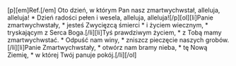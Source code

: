 [p][em]Ref.[/em] Oto dzień, w którym Pan nasz zmartwychwstał, alleluja, alleluja! * Dzień radości pełen i wesela, alleluja, alleluja![/p][ol][li]Panie zmartwychwstały, * jesteś Zwycięzcą śmierci * i życiem wiecznym, * tryskającym z Serca Boga.[/li][li]Tyś prawdziwym życiem, * z Tobą mamy zmartwychwstać. * Odpuść nam winy, * zniszcz pieczęcie naszych grobów.[/li][li]Panie Zmartwychwstały, * otwórz nam bramy nieba, * tę Nową Ziemię, * w której Twój panuje pokój.[/li][/ol]